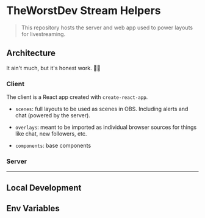 # TheWorstDev Stream Helpers

> This repository hosts the server and web app used to power layouts for livestreaming.

## Architecture

It ain't much, but it's honest work. 👨‍🌾

### Client

The client is a React app created with `create-react-app`.

- `scenes`: full layouts to be used as scenes in OBS. Including alerts and chat (powered by the server).

- `overlays`: meant to be imported as individual browser sources for things like chat, new followers, etc.

- `components`: base components

### Server

---

## Local Development

## Env Variables
